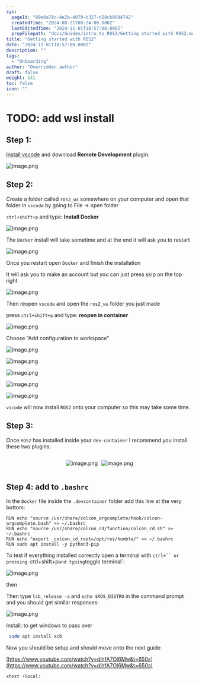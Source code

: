 ```yaml
---
sys:
  pageId: "89e0a78c-4e2b-4070-b327-d28cb0694742"
  createdTime: "2024-08-21T00:24:00.000Z"
  lastEditedTime: "2024-11-01T18:57:00.000Z"
  propFilepath: "docs/Guides/intro_to_ROS2/Getting started with ROS2.md"
title: "Getting started with ROS2"
date: "2024-11-01T18:57:00.000Z"
description: ""
tags:
  - "Onboarding"
author: "Overridden author"
draft: false
weight: 141
toc: false
icon: ""
---
```


# TODO: add wsl install

## Step 1:

[Install vscode](https://code.visualstudio.com/download) and download **Remote Development** plugin:

![image.png](https://prod-files-secure.s3.us-west-2.amazonaws.com/d518164a-d88e-44d1-a4ee-3adb3bd8bce0/efb52993-1881-4a40-b95e-6f020334f022/image.png?X-Amz-Algorithm=AWS4-HMAC-SHA256&X-Amz-Content-Sha256=UNSIGNED-PAYLOAD&X-Amz-Credential=ASIAZI2LB466YCKWL3WI%2F20250216%2Fus-west-2%2Fs3%2Faws4_request&X-Amz-Date=20250216T031537Z&X-Amz-Expires=3600&X-Amz-Security-Token=IQoJb3JpZ2luX2VjECsaCXVzLXdlc3QtMiJHMEUCIQC0PM8ARtcZgs08H1VkrgSsYyffpMOBRWeCM0ty%2B66e7AIgOgVZRGQTz90eMDryUG0rCoyd4xsVp%2B7sc%2B8CMJmW0ysq%2FwMIVBAAGgw2Mzc0MjMxODM4MDUiDMAYHwRrRAaKDMzUYSrcA233jvhuZGMK0b7YsTzC3HkHk5v3CZGHvC0%2BV6v391rLHG6Yd9IQlfRSlT%2FUgv%2FGnItWjx9xQCcWHy3%2BGQpjbMoT%2B5Z%2FKvTTz5nTpfq5tyLGL0qGpG%2BXm0UpB20woh%2B9t%2FPljhvmth%2FcYXeLXEkgjlyRPdbyWqvJDVfHZbjqp3OFRgghOyOAukaV1KHBk8fI0cPFHv4tXM060zPDpudHDTY8Cq2VDcFFwPYdH0SqdPrl4Yf2q2M8hwNMPAxCQz40I7hGc2OxFgcUD%2F5e9fLvamMCEm5EdZk2DM497jqFvwqp47dGeuUFo9zdrahzdhVVgmyb8qR%2FxFQ5eo5ZRnjsrtXHsYiIumJQno8KBZ91DQ497bS0NwOkLrq%2BbsmG8OvUlMxXj%2FThkdhQ1Yrqh%2Fy5lcQfi0rpB9aLskBG81rZypf022tTanJVYc2I8G5SzyjMGu4aSoZd8mlSVh2pqpGFiBR1QT8eaQco2S9h2bzQRVRoALIoQnhDGcFI76hy3cf3qdXkZrviPK7xh%2Fdzd2NCrJaFlmF59C6NpH9y4sLly42Ic%2FgcjRdql9bx%2BPGgSt6tYEe%2FERGfvV3P5IGwpJWdL%2BaCWMi65iPp5uxRUUrpVubewkLpFU0UQ%2F6UUuTFMImqxb0GOqUBG3K7vgERQnikKVsNtqmCKQn%2BQsh%2BNCJ5pWfZlWkW0dtQLJ5qCL7wRiCb6vpdVbFgLAI2Sm0zy2kZJdkqzQ92cb%2Bpv%2BAJ%2Fb7r%2FFZt9J8A5rz%2BqbnBQZdMNOKldpM5YmJDtbG7a9sjfW6W02KEE9I0rxl4mt3GW4w%2BBtPSVp%2FzkJdGLnz7UYol7L5FDu2TK7CxHpkTz81bgnWRmXvjvlthlwErhCUe&X-Amz-Signature=2694471ac73af2faac5c5aa10320809038faa5fa116e2f6c25fe6833df748531&X-Amz-SignedHeaders=host&x-id=GetObject)

## Step 2:

Create a folder called `ros2_ws` somewhere on your computer and open that folder in `vscode` by going to File → open folder 

`ctrl+shift+p` and type: **Install Docker**

![image.png](https://prod-files-secure.s3.us-west-2.amazonaws.com/d518164a-d88e-44d1-a4ee-3adb3bd8bce0/2269dc0e-1cd5-47ff-bceb-c04ad9b2eab0/image.png?X-Amz-Algorithm=AWS4-HMAC-SHA256&X-Amz-Content-Sha256=UNSIGNED-PAYLOAD&X-Amz-Credential=ASIAZI2LB466YCKWL3WI%2F20250216%2Fus-west-2%2Fs3%2Faws4_request&X-Amz-Date=20250216T031537Z&X-Amz-Expires=3600&X-Amz-Security-Token=IQoJb3JpZ2luX2VjECsaCXVzLXdlc3QtMiJHMEUCIQC0PM8ARtcZgs08H1VkrgSsYyffpMOBRWeCM0ty%2B66e7AIgOgVZRGQTz90eMDryUG0rCoyd4xsVp%2B7sc%2B8CMJmW0ysq%2FwMIVBAAGgw2Mzc0MjMxODM4MDUiDMAYHwRrRAaKDMzUYSrcA233jvhuZGMK0b7YsTzC3HkHk5v3CZGHvC0%2BV6v391rLHG6Yd9IQlfRSlT%2FUgv%2FGnItWjx9xQCcWHy3%2BGQpjbMoT%2B5Z%2FKvTTz5nTpfq5tyLGL0qGpG%2BXm0UpB20woh%2B9t%2FPljhvmth%2FcYXeLXEkgjlyRPdbyWqvJDVfHZbjqp3OFRgghOyOAukaV1KHBk8fI0cPFHv4tXM060zPDpudHDTY8Cq2VDcFFwPYdH0SqdPrl4Yf2q2M8hwNMPAxCQz40I7hGc2OxFgcUD%2F5e9fLvamMCEm5EdZk2DM497jqFvwqp47dGeuUFo9zdrahzdhVVgmyb8qR%2FxFQ5eo5ZRnjsrtXHsYiIumJQno8KBZ91DQ497bS0NwOkLrq%2BbsmG8OvUlMxXj%2FThkdhQ1Yrqh%2Fy5lcQfi0rpB9aLskBG81rZypf022tTanJVYc2I8G5SzyjMGu4aSoZd8mlSVh2pqpGFiBR1QT8eaQco2S9h2bzQRVRoALIoQnhDGcFI76hy3cf3qdXkZrviPK7xh%2Fdzd2NCrJaFlmF59C6NpH9y4sLly42Ic%2FgcjRdql9bx%2BPGgSt6tYEe%2FERGfvV3P5IGwpJWdL%2BaCWMi65iPp5uxRUUrpVubewkLpFU0UQ%2F6UUuTFMImqxb0GOqUBG3K7vgERQnikKVsNtqmCKQn%2BQsh%2BNCJ5pWfZlWkW0dtQLJ5qCL7wRiCb6vpdVbFgLAI2Sm0zy2kZJdkqzQ92cb%2Bpv%2BAJ%2Fb7r%2FFZt9J8A5rz%2BqbnBQZdMNOKldpM5YmJDtbG7a9sjfW6W02KEE9I0rxl4mt3GW4w%2BBtPSVp%2FzkJdGLnz7UYol7L5FDu2TK7CxHpkTz81bgnWRmXvjvlthlwErhCUe&X-Amz-Signature=5bf1b95d01ba4011ddf4ebc7ac64ee3c83b7bdd6ca7a30be10b4fb1489a96cc3&X-Amz-SignedHeaders=host&x-id=GetObject)

The `Docker` install will take sometime and at the end it will ask you to restart

![image.png](https://prod-files-secure.s3.us-west-2.amazonaws.com/d518164a-d88e-44d1-a4ee-3adb3bd8bce0/ed233f78-be33-4b1f-b89c-9c346c0e961e/image.png?X-Amz-Algorithm=AWS4-HMAC-SHA256&X-Amz-Content-Sha256=UNSIGNED-PAYLOAD&X-Amz-Credential=ASIAZI2LB466YCKWL3WI%2F20250216%2Fus-west-2%2Fs3%2Faws4_request&X-Amz-Date=20250216T031537Z&X-Amz-Expires=3600&X-Amz-Security-Token=IQoJb3JpZ2luX2VjECsaCXVzLXdlc3QtMiJHMEUCIQC0PM8ARtcZgs08H1VkrgSsYyffpMOBRWeCM0ty%2B66e7AIgOgVZRGQTz90eMDryUG0rCoyd4xsVp%2B7sc%2B8CMJmW0ysq%2FwMIVBAAGgw2Mzc0MjMxODM4MDUiDMAYHwRrRAaKDMzUYSrcA233jvhuZGMK0b7YsTzC3HkHk5v3CZGHvC0%2BV6v391rLHG6Yd9IQlfRSlT%2FUgv%2FGnItWjx9xQCcWHy3%2BGQpjbMoT%2B5Z%2FKvTTz5nTpfq5tyLGL0qGpG%2BXm0UpB20woh%2B9t%2FPljhvmth%2FcYXeLXEkgjlyRPdbyWqvJDVfHZbjqp3OFRgghOyOAukaV1KHBk8fI0cPFHv4tXM060zPDpudHDTY8Cq2VDcFFwPYdH0SqdPrl4Yf2q2M8hwNMPAxCQz40I7hGc2OxFgcUD%2F5e9fLvamMCEm5EdZk2DM497jqFvwqp47dGeuUFo9zdrahzdhVVgmyb8qR%2FxFQ5eo5ZRnjsrtXHsYiIumJQno8KBZ91DQ497bS0NwOkLrq%2BbsmG8OvUlMxXj%2FThkdhQ1Yrqh%2Fy5lcQfi0rpB9aLskBG81rZypf022tTanJVYc2I8G5SzyjMGu4aSoZd8mlSVh2pqpGFiBR1QT8eaQco2S9h2bzQRVRoALIoQnhDGcFI76hy3cf3qdXkZrviPK7xh%2Fdzd2NCrJaFlmF59C6NpH9y4sLly42Ic%2FgcjRdql9bx%2BPGgSt6tYEe%2FERGfvV3P5IGwpJWdL%2BaCWMi65iPp5uxRUUrpVubewkLpFU0UQ%2F6UUuTFMImqxb0GOqUBG3K7vgERQnikKVsNtqmCKQn%2BQsh%2BNCJ5pWfZlWkW0dtQLJ5qCL7wRiCb6vpdVbFgLAI2Sm0zy2kZJdkqzQ92cb%2Bpv%2BAJ%2Fb7r%2FFZt9J8A5rz%2BqbnBQZdMNOKldpM5YmJDtbG7a9sjfW6W02KEE9I0rxl4mt3GW4w%2BBtPSVp%2FzkJdGLnz7UYol7L5FDu2TK7CxHpkTz81bgnWRmXvjvlthlwErhCUe&X-Amz-Signature=eb14f71d3260eefc8047af0c82d1cfdb3bf965d7b4f217454aad2044df575344&X-Amz-SignedHeaders=host&x-id=GetObject)

Once you restart open `Docker` and finish the installation

It will ask you to make an account but you can just press skip on the top right

![image.png](https://prod-files-secure.s3.us-west-2.amazonaws.com/d518164a-d88e-44d1-a4ee-3adb3bd8bce0/21010ad9-1659-4fd9-9f59-9932a09b2a3d/image.png?X-Amz-Algorithm=AWS4-HMAC-SHA256&X-Amz-Content-Sha256=UNSIGNED-PAYLOAD&X-Amz-Credential=ASIAZI2LB466YCKWL3WI%2F20250216%2Fus-west-2%2Fs3%2Faws4_request&X-Amz-Date=20250216T031537Z&X-Amz-Expires=3600&X-Amz-Security-Token=IQoJb3JpZ2luX2VjECsaCXVzLXdlc3QtMiJHMEUCIQC0PM8ARtcZgs08H1VkrgSsYyffpMOBRWeCM0ty%2B66e7AIgOgVZRGQTz90eMDryUG0rCoyd4xsVp%2B7sc%2B8CMJmW0ysq%2FwMIVBAAGgw2Mzc0MjMxODM4MDUiDMAYHwRrRAaKDMzUYSrcA233jvhuZGMK0b7YsTzC3HkHk5v3CZGHvC0%2BV6v391rLHG6Yd9IQlfRSlT%2FUgv%2FGnItWjx9xQCcWHy3%2BGQpjbMoT%2B5Z%2FKvTTz5nTpfq5tyLGL0qGpG%2BXm0UpB20woh%2B9t%2FPljhvmth%2FcYXeLXEkgjlyRPdbyWqvJDVfHZbjqp3OFRgghOyOAukaV1KHBk8fI0cPFHv4tXM060zPDpudHDTY8Cq2VDcFFwPYdH0SqdPrl4Yf2q2M8hwNMPAxCQz40I7hGc2OxFgcUD%2F5e9fLvamMCEm5EdZk2DM497jqFvwqp47dGeuUFo9zdrahzdhVVgmyb8qR%2FxFQ5eo5ZRnjsrtXHsYiIumJQno8KBZ91DQ497bS0NwOkLrq%2BbsmG8OvUlMxXj%2FThkdhQ1Yrqh%2Fy5lcQfi0rpB9aLskBG81rZypf022tTanJVYc2I8G5SzyjMGu4aSoZd8mlSVh2pqpGFiBR1QT8eaQco2S9h2bzQRVRoALIoQnhDGcFI76hy3cf3qdXkZrviPK7xh%2Fdzd2NCrJaFlmF59C6NpH9y4sLly42Ic%2FgcjRdql9bx%2BPGgSt6tYEe%2FERGfvV3P5IGwpJWdL%2BaCWMi65iPp5uxRUUrpVubewkLpFU0UQ%2F6UUuTFMImqxb0GOqUBG3K7vgERQnikKVsNtqmCKQn%2BQsh%2BNCJ5pWfZlWkW0dtQLJ5qCL7wRiCb6vpdVbFgLAI2Sm0zy2kZJdkqzQ92cb%2Bpv%2BAJ%2Fb7r%2FFZt9J8A5rz%2BqbnBQZdMNOKldpM5YmJDtbG7a9sjfW6W02KEE9I0rxl4mt3GW4w%2BBtPSVp%2FzkJdGLnz7UYol7L5FDu2TK7CxHpkTz81bgnWRmXvjvlthlwErhCUe&X-Amz-Signature=1c05f42246068a14a639d5856517a1f0fe2712770914a11087252c4ce3505be6&X-Amz-SignedHeaders=host&x-id=GetObject)

Then reopen `vscode` and open the `ros2_ws` folder you just made

press `ctrl+shift+p` and type: **reopen in container**

![image.png](https://prod-files-secure.s3.us-west-2.amazonaws.com/d518164a-d88e-44d1-a4ee-3adb3bd8bce0/4e93b8c2-41ad-488c-8095-c74205196118/image.png?X-Amz-Algorithm=AWS4-HMAC-SHA256&X-Amz-Content-Sha256=UNSIGNED-PAYLOAD&X-Amz-Credential=ASIAZI2LB466YCKWL3WI%2F20250216%2Fus-west-2%2Fs3%2Faws4_request&X-Amz-Date=20250216T031537Z&X-Amz-Expires=3600&X-Amz-Security-Token=IQoJb3JpZ2luX2VjECsaCXVzLXdlc3QtMiJHMEUCIQC0PM8ARtcZgs08H1VkrgSsYyffpMOBRWeCM0ty%2B66e7AIgOgVZRGQTz90eMDryUG0rCoyd4xsVp%2B7sc%2B8CMJmW0ysq%2FwMIVBAAGgw2Mzc0MjMxODM4MDUiDMAYHwRrRAaKDMzUYSrcA233jvhuZGMK0b7YsTzC3HkHk5v3CZGHvC0%2BV6v391rLHG6Yd9IQlfRSlT%2FUgv%2FGnItWjx9xQCcWHy3%2BGQpjbMoT%2B5Z%2FKvTTz5nTpfq5tyLGL0qGpG%2BXm0UpB20woh%2B9t%2FPljhvmth%2FcYXeLXEkgjlyRPdbyWqvJDVfHZbjqp3OFRgghOyOAukaV1KHBk8fI0cPFHv4tXM060zPDpudHDTY8Cq2VDcFFwPYdH0SqdPrl4Yf2q2M8hwNMPAxCQz40I7hGc2OxFgcUD%2F5e9fLvamMCEm5EdZk2DM497jqFvwqp47dGeuUFo9zdrahzdhVVgmyb8qR%2FxFQ5eo5ZRnjsrtXHsYiIumJQno8KBZ91DQ497bS0NwOkLrq%2BbsmG8OvUlMxXj%2FThkdhQ1Yrqh%2Fy5lcQfi0rpB9aLskBG81rZypf022tTanJVYc2I8G5SzyjMGu4aSoZd8mlSVh2pqpGFiBR1QT8eaQco2S9h2bzQRVRoALIoQnhDGcFI76hy3cf3qdXkZrviPK7xh%2Fdzd2NCrJaFlmF59C6NpH9y4sLly42Ic%2FgcjRdql9bx%2BPGgSt6tYEe%2FERGfvV3P5IGwpJWdL%2BaCWMi65iPp5uxRUUrpVubewkLpFU0UQ%2F6UUuTFMImqxb0GOqUBG3K7vgERQnikKVsNtqmCKQn%2BQsh%2BNCJ5pWfZlWkW0dtQLJ5qCL7wRiCb6vpdVbFgLAI2Sm0zy2kZJdkqzQ92cb%2Bpv%2BAJ%2Fb7r%2FFZt9J8A5rz%2BqbnBQZdMNOKldpM5YmJDtbG7a9sjfW6W02KEE9I0rxl4mt3GW4w%2BBtPSVp%2FzkJdGLnz7UYol7L5FDu2TK7CxHpkTz81bgnWRmXvjvlthlwErhCUe&X-Amz-Signature=9949247d7c54a56c355abcf616251e8d216d81c34c91cc9310a2fa577a993373&X-Amz-SignedHeaders=host&x-id=GetObject)

Choose “Add configuration to workspace”

![image.png](https://prod-files-secure.s3.us-west-2.amazonaws.com/d518164a-d88e-44d1-a4ee-3adb3bd8bce0/9560b282-5060-4989-ba37-97e7b2c22476/image.png?X-Amz-Algorithm=AWS4-HMAC-SHA256&X-Amz-Content-Sha256=UNSIGNED-PAYLOAD&X-Amz-Credential=ASIAZI2LB466YCKWL3WI%2F20250216%2Fus-west-2%2Fs3%2Faws4_request&X-Amz-Date=20250216T031537Z&X-Amz-Expires=3600&X-Amz-Security-Token=IQoJb3JpZ2luX2VjECsaCXVzLXdlc3QtMiJHMEUCIQC0PM8ARtcZgs08H1VkrgSsYyffpMOBRWeCM0ty%2B66e7AIgOgVZRGQTz90eMDryUG0rCoyd4xsVp%2B7sc%2B8CMJmW0ysq%2FwMIVBAAGgw2Mzc0MjMxODM4MDUiDMAYHwRrRAaKDMzUYSrcA233jvhuZGMK0b7YsTzC3HkHk5v3CZGHvC0%2BV6v391rLHG6Yd9IQlfRSlT%2FUgv%2FGnItWjx9xQCcWHy3%2BGQpjbMoT%2B5Z%2FKvTTz5nTpfq5tyLGL0qGpG%2BXm0UpB20woh%2B9t%2FPljhvmth%2FcYXeLXEkgjlyRPdbyWqvJDVfHZbjqp3OFRgghOyOAukaV1KHBk8fI0cPFHv4tXM060zPDpudHDTY8Cq2VDcFFwPYdH0SqdPrl4Yf2q2M8hwNMPAxCQz40I7hGc2OxFgcUD%2F5e9fLvamMCEm5EdZk2DM497jqFvwqp47dGeuUFo9zdrahzdhVVgmyb8qR%2FxFQ5eo5ZRnjsrtXHsYiIumJQno8KBZ91DQ497bS0NwOkLrq%2BbsmG8OvUlMxXj%2FThkdhQ1Yrqh%2Fy5lcQfi0rpB9aLskBG81rZypf022tTanJVYc2I8G5SzyjMGu4aSoZd8mlSVh2pqpGFiBR1QT8eaQco2S9h2bzQRVRoALIoQnhDGcFI76hy3cf3qdXkZrviPK7xh%2Fdzd2NCrJaFlmF59C6NpH9y4sLly42Ic%2FgcjRdql9bx%2BPGgSt6tYEe%2FERGfvV3P5IGwpJWdL%2BaCWMi65iPp5uxRUUrpVubewkLpFU0UQ%2F6UUuTFMImqxb0GOqUBG3K7vgERQnikKVsNtqmCKQn%2BQsh%2BNCJ5pWfZlWkW0dtQLJ5qCL7wRiCb6vpdVbFgLAI2Sm0zy2kZJdkqzQ92cb%2Bpv%2BAJ%2Fb7r%2FFZt9J8A5rz%2BqbnBQZdMNOKldpM5YmJDtbG7a9sjfW6W02KEE9I0rxl4mt3GW4w%2BBtPSVp%2FzkJdGLnz7UYol7L5FDu2TK7CxHpkTz81bgnWRmXvjvlthlwErhCUe&X-Amz-Signature=30ab83843e91af1578252e397661ab85188434083d86a07f37247ed7cde243ef&X-Amz-SignedHeaders=host&x-id=GetObject)

![image.png](https://prod-files-secure.s3.us-west-2.amazonaws.com/d518164a-d88e-44d1-a4ee-3adb3bd8bce0/2ee63f81-886b-48e8-a553-dc6e5eac99e4/image.png?X-Amz-Algorithm=AWS4-HMAC-SHA256&X-Amz-Content-Sha256=UNSIGNED-PAYLOAD&X-Amz-Credential=ASIAZI2LB466YCKWL3WI%2F20250216%2Fus-west-2%2Fs3%2Faws4_request&X-Amz-Date=20250216T031537Z&X-Amz-Expires=3600&X-Amz-Security-Token=IQoJb3JpZ2luX2VjECsaCXVzLXdlc3QtMiJHMEUCIQC0PM8ARtcZgs08H1VkrgSsYyffpMOBRWeCM0ty%2B66e7AIgOgVZRGQTz90eMDryUG0rCoyd4xsVp%2B7sc%2B8CMJmW0ysq%2FwMIVBAAGgw2Mzc0MjMxODM4MDUiDMAYHwRrRAaKDMzUYSrcA233jvhuZGMK0b7YsTzC3HkHk5v3CZGHvC0%2BV6v391rLHG6Yd9IQlfRSlT%2FUgv%2FGnItWjx9xQCcWHy3%2BGQpjbMoT%2B5Z%2FKvTTz5nTpfq5tyLGL0qGpG%2BXm0UpB20woh%2B9t%2FPljhvmth%2FcYXeLXEkgjlyRPdbyWqvJDVfHZbjqp3OFRgghOyOAukaV1KHBk8fI0cPFHv4tXM060zPDpudHDTY8Cq2VDcFFwPYdH0SqdPrl4Yf2q2M8hwNMPAxCQz40I7hGc2OxFgcUD%2F5e9fLvamMCEm5EdZk2DM497jqFvwqp47dGeuUFo9zdrahzdhVVgmyb8qR%2FxFQ5eo5ZRnjsrtXHsYiIumJQno8KBZ91DQ497bS0NwOkLrq%2BbsmG8OvUlMxXj%2FThkdhQ1Yrqh%2Fy5lcQfi0rpB9aLskBG81rZypf022tTanJVYc2I8G5SzyjMGu4aSoZd8mlSVh2pqpGFiBR1QT8eaQco2S9h2bzQRVRoALIoQnhDGcFI76hy3cf3qdXkZrviPK7xh%2Fdzd2NCrJaFlmF59C6NpH9y4sLly42Ic%2FgcjRdql9bx%2BPGgSt6tYEe%2FERGfvV3P5IGwpJWdL%2BaCWMi65iPp5uxRUUrpVubewkLpFU0UQ%2F6UUuTFMImqxb0GOqUBG3K7vgERQnikKVsNtqmCKQn%2BQsh%2BNCJ5pWfZlWkW0dtQLJ5qCL7wRiCb6vpdVbFgLAI2Sm0zy2kZJdkqzQ92cb%2Bpv%2BAJ%2Fb7r%2FFZt9J8A5rz%2BqbnBQZdMNOKldpM5YmJDtbG7a9sjfW6W02KEE9I0rxl4mt3GW4w%2BBtPSVp%2FzkJdGLnz7UYol7L5FDu2TK7CxHpkTz81bgnWRmXvjvlthlwErhCUe&X-Amz-Signature=cc4b67ea0c9000155f618dd8dd8b745ac85f16575597814b0b1e329dec99e1e0&X-Amz-SignedHeaders=host&x-id=GetObject)

![image.png](https://prod-files-secure.s3.us-west-2.amazonaws.com/d518164a-d88e-44d1-a4ee-3adb3bd8bce0/ae1580b2-b048-407e-aed9-b584224a7a04/image.png?X-Amz-Algorithm=AWS4-HMAC-SHA256&X-Amz-Content-Sha256=UNSIGNED-PAYLOAD&X-Amz-Credential=ASIAZI2LB466YCKWL3WI%2F20250216%2Fus-west-2%2Fs3%2Faws4_request&X-Amz-Date=20250216T031537Z&X-Amz-Expires=3600&X-Amz-Security-Token=IQoJb3JpZ2luX2VjECsaCXVzLXdlc3QtMiJHMEUCIQC0PM8ARtcZgs08H1VkrgSsYyffpMOBRWeCM0ty%2B66e7AIgOgVZRGQTz90eMDryUG0rCoyd4xsVp%2B7sc%2B8CMJmW0ysq%2FwMIVBAAGgw2Mzc0MjMxODM4MDUiDMAYHwRrRAaKDMzUYSrcA233jvhuZGMK0b7YsTzC3HkHk5v3CZGHvC0%2BV6v391rLHG6Yd9IQlfRSlT%2FUgv%2FGnItWjx9xQCcWHy3%2BGQpjbMoT%2B5Z%2FKvTTz5nTpfq5tyLGL0qGpG%2BXm0UpB20woh%2B9t%2FPljhvmth%2FcYXeLXEkgjlyRPdbyWqvJDVfHZbjqp3OFRgghOyOAukaV1KHBk8fI0cPFHv4tXM060zPDpudHDTY8Cq2VDcFFwPYdH0SqdPrl4Yf2q2M8hwNMPAxCQz40I7hGc2OxFgcUD%2F5e9fLvamMCEm5EdZk2DM497jqFvwqp47dGeuUFo9zdrahzdhVVgmyb8qR%2FxFQ5eo5ZRnjsrtXHsYiIumJQno8KBZ91DQ497bS0NwOkLrq%2BbsmG8OvUlMxXj%2FThkdhQ1Yrqh%2Fy5lcQfi0rpB9aLskBG81rZypf022tTanJVYc2I8G5SzyjMGu4aSoZd8mlSVh2pqpGFiBR1QT8eaQco2S9h2bzQRVRoALIoQnhDGcFI76hy3cf3qdXkZrviPK7xh%2Fdzd2NCrJaFlmF59C6NpH9y4sLly42Ic%2FgcjRdql9bx%2BPGgSt6tYEe%2FERGfvV3P5IGwpJWdL%2BaCWMi65iPp5uxRUUrpVubewkLpFU0UQ%2F6UUuTFMImqxb0GOqUBG3K7vgERQnikKVsNtqmCKQn%2BQsh%2BNCJ5pWfZlWkW0dtQLJ5qCL7wRiCb6vpdVbFgLAI2Sm0zy2kZJdkqzQ92cb%2Bpv%2BAJ%2Fb7r%2FFZt9J8A5rz%2BqbnBQZdMNOKldpM5YmJDtbG7a9sjfW6W02KEE9I0rxl4mt3GW4w%2BBtPSVp%2FzkJdGLnz7UYol7L5FDu2TK7CxHpkTz81bgnWRmXvjvlthlwErhCUe&X-Amz-Signature=30ef39478521adc37fc30d6d1e516af0bd257dd8b32bdcfd53e7832a26adf9ff&X-Amz-SignedHeaders=host&x-id=GetObject)

![image.png](https://prod-files-secure.s3.us-west-2.amazonaws.com/d518164a-d88e-44d1-a4ee-3adb3bd8bce0/53255b28-f75e-430f-b9e3-c0ac8577e42b/image.png?X-Amz-Algorithm=AWS4-HMAC-SHA256&X-Amz-Content-Sha256=UNSIGNED-PAYLOAD&X-Amz-Credential=ASIAZI2LB466YCKWL3WI%2F20250216%2Fus-west-2%2Fs3%2Faws4_request&X-Amz-Date=20250216T031537Z&X-Amz-Expires=3600&X-Amz-Security-Token=IQoJb3JpZ2luX2VjECsaCXVzLXdlc3QtMiJHMEUCIQC0PM8ARtcZgs08H1VkrgSsYyffpMOBRWeCM0ty%2B66e7AIgOgVZRGQTz90eMDryUG0rCoyd4xsVp%2B7sc%2B8CMJmW0ysq%2FwMIVBAAGgw2Mzc0MjMxODM4MDUiDMAYHwRrRAaKDMzUYSrcA233jvhuZGMK0b7YsTzC3HkHk5v3CZGHvC0%2BV6v391rLHG6Yd9IQlfRSlT%2FUgv%2FGnItWjx9xQCcWHy3%2BGQpjbMoT%2B5Z%2FKvTTz5nTpfq5tyLGL0qGpG%2BXm0UpB20woh%2B9t%2FPljhvmth%2FcYXeLXEkgjlyRPdbyWqvJDVfHZbjqp3OFRgghOyOAukaV1KHBk8fI0cPFHv4tXM060zPDpudHDTY8Cq2VDcFFwPYdH0SqdPrl4Yf2q2M8hwNMPAxCQz40I7hGc2OxFgcUD%2F5e9fLvamMCEm5EdZk2DM497jqFvwqp47dGeuUFo9zdrahzdhVVgmyb8qR%2FxFQ5eo5ZRnjsrtXHsYiIumJQno8KBZ91DQ497bS0NwOkLrq%2BbsmG8OvUlMxXj%2FThkdhQ1Yrqh%2Fy5lcQfi0rpB9aLskBG81rZypf022tTanJVYc2I8G5SzyjMGu4aSoZd8mlSVh2pqpGFiBR1QT8eaQco2S9h2bzQRVRoALIoQnhDGcFI76hy3cf3qdXkZrviPK7xh%2Fdzd2NCrJaFlmF59C6NpH9y4sLly42Ic%2FgcjRdql9bx%2BPGgSt6tYEe%2FERGfvV3P5IGwpJWdL%2BaCWMi65iPp5uxRUUrpVubewkLpFU0UQ%2F6UUuTFMImqxb0GOqUBG3K7vgERQnikKVsNtqmCKQn%2BQsh%2BNCJ5pWfZlWkW0dtQLJ5qCL7wRiCb6vpdVbFgLAI2Sm0zy2kZJdkqzQ92cb%2Bpv%2BAJ%2Fb7r%2FFZt9J8A5rz%2BqbnBQZdMNOKldpM5YmJDtbG7a9sjfW6W02KEE9I0rxl4mt3GW4w%2BBtPSVp%2FzkJdGLnz7UYol7L5FDu2TK7CxHpkTz81bgnWRmXvjvlthlwErhCUe&X-Amz-Signature=2eeb69a35aeb636fdba5f82800dbcea81e51ec6881ede7a90356f044cf48fd82&X-Amz-SignedHeaders=host&x-id=GetObject)

![image.png](https://prod-files-secure.s3.us-west-2.amazonaws.com/d518164a-d88e-44d1-a4ee-3adb3bd8bce0/7c562767-5af9-4ffb-97d1-327bcdf4ee00/image.png?X-Amz-Algorithm=AWS4-HMAC-SHA256&X-Amz-Content-Sha256=UNSIGNED-PAYLOAD&X-Amz-Credential=ASIAZI2LB466YCKWL3WI%2F20250216%2Fus-west-2%2Fs3%2Faws4_request&X-Amz-Date=20250216T031537Z&X-Amz-Expires=3600&X-Amz-Security-Token=IQoJb3JpZ2luX2VjECsaCXVzLXdlc3QtMiJHMEUCIQC0PM8ARtcZgs08H1VkrgSsYyffpMOBRWeCM0ty%2B66e7AIgOgVZRGQTz90eMDryUG0rCoyd4xsVp%2B7sc%2B8CMJmW0ysq%2FwMIVBAAGgw2Mzc0MjMxODM4MDUiDMAYHwRrRAaKDMzUYSrcA233jvhuZGMK0b7YsTzC3HkHk5v3CZGHvC0%2BV6v391rLHG6Yd9IQlfRSlT%2FUgv%2FGnItWjx9xQCcWHy3%2BGQpjbMoT%2B5Z%2FKvTTz5nTpfq5tyLGL0qGpG%2BXm0UpB20woh%2B9t%2FPljhvmth%2FcYXeLXEkgjlyRPdbyWqvJDVfHZbjqp3OFRgghOyOAukaV1KHBk8fI0cPFHv4tXM060zPDpudHDTY8Cq2VDcFFwPYdH0SqdPrl4Yf2q2M8hwNMPAxCQz40I7hGc2OxFgcUD%2F5e9fLvamMCEm5EdZk2DM497jqFvwqp47dGeuUFo9zdrahzdhVVgmyb8qR%2FxFQ5eo5ZRnjsrtXHsYiIumJQno8KBZ91DQ497bS0NwOkLrq%2BbsmG8OvUlMxXj%2FThkdhQ1Yrqh%2Fy5lcQfi0rpB9aLskBG81rZypf022tTanJVYc2I8G5SzyjMGu4aSoZd8mlSVh2pqpGFiBR1QT8eaQco2S9h2bzQRVRoALIoQnhDGcFI76hy3cf3qdXkZrviPK7xh%2Fdzd2NCrJaFlmF59C6NpH9y4sLly42Ic%2FgcjRdql9bx%2BPGgSt6tYEe%2FERGfvV3P5IGwpJWdL%2BaCWMi65iPp5uxRUUrpVubewkLpFU0UQ%2F6UUuTFMImqxb0GOqUBG3K7vgERQnikKVsNtqmCKQn%2BQsh%2BNCJ5pWfZlWkW0dtQLJ5qCL7wRiCb6vpdVbFgLAI2Sm0zy2kZJdkqzQ92cb%2Bpv%2BAJ%2Fb7r%2FFZt9J8A5rz%2BqbnBQZdMNOKldpM5YmJDtbG7a9sjfW6W02KEE9I0rxl4mt3GW4w%2BBtPSVp%2FzkJdGLnz7UYol7L5FDu2TK7CxHpkTz81bgnWRmXvjvlthlwErhCUe&X-Amz-Signature=8e8dc74506b107bedd8b89e789d07e1758e08b23f287157dc802dde2d98ed2a8&X-Amz-SignedHeaders=host&x-id=GetObject)

`vscode` will now install `ROS2` onto your computer so this may take some time.

## Step 3:

Once `ROS2` has installed inside your `dev-container` I recommend you install these two plugins:

<div style="display: flex;flex-direction: row; column-gap:10px; max-width: 630px;justify-content: center;">
<div>

![image.png](https://prod-files-secure.s3.us-west-2.amazonaws.com/d518164a-d88e-44d1-a4ee-3adb3bd8bce0/3fc3d550-5a54-4ba1-ba6b-faa01cdb7369/image.png?X-Amz-Algorithm=AWS4-HMAC-SHA256&X-Amz-Content-Sha256=UNSIGNED-PAYLOAD&X-Amz-Credential=ASIAZI2LB466UHRJDT5O%2F20250216%2Fus-west-2%2Fs3%2Faws4_request&X-Amz-Date=20250216T031538Z&X-Amz-Expires=3600&X-Amz-Security-Token=IQoJb3JpZ2luX2VjECsaCXVzLXdlc3QtMiJHMEUCIGWp%2Bnoh083USL%2B3Pin%2FznbTG6o8mLGTDBvPE7ViNLd4AiEA2vAUPe30FYHwj%2FiPUruc03oL0NARTeb8hP1jVel2ofAq%2FwMIVBAAGgw2Mzc0MjMxODM4MDUiDIHM1Ha7uK%2BZyfcEvircA%2BYY9Ll8a19DjnF%2Bj6rkrC%2Bal1uzmUSDCKUyfOfRV2Lv%2FFKAz0dpC2osrZ5YIgmFq3EHUa5ox9RGYG8XqhZULszMmXEnJ7TaG13FzI14%2FSKm%2B4zVS9rilH%2BGSO7PwmPaASJTuHt1lDjp6pmMK1iu8pjil4EWYurrQ9FBY5mmJi7VTUeQQ0zHtotrqnv2AIYKVCHrz6X6hd8ri94ePY%2FpakkbCC%2F9hE0vBo1wfpVeJOHEhv%2FnaN8JnNbgIwuiAKBSjyeCJPzkT1G1unHGNkwkjCYoxZg6jNxzGxwh%2FhUH4gbCBx5LAJQVgvBVVUMRJF2eUwfu%2BhMOdiwLPr3e2jWoCPCDr%2FOaMeh7NGIvqiH8AK9Dn3d%2Bs7EDttogEqOhj4WO2OkWy6Ulsd2IMrMHQNIYG9ROKX4TQkh5%2BB5FeRnJ0%2FWGb%2FgouMHPi5Mta0N5QP%2BugacUj7xAAmP98N3JK85HJwx1tHJO7q4NNVlKyqxebD5TEP9qBzhLBznktoEmWTAAEhOeahfnULHzxSCEK9vTtpcIiOKYQ0vfXKzhfbL52xRRn%2FPk5gy3tVeCe1LjuxSmAw3tucqOTid%2FkRQvRJDQwoCSeRiKLBP591gA0U4VUfQsf9iwSfq%2BFJylcfL5MImqxb0GOqUB4lPromX66DEiRAT%2FaVx4h%2FpAyETqz0cP0azWYlNtjO3%2BstAzpmrYSYzTH2iNBEOAJDOaSkJ%2FyvjkEQjXDz0v7TWwcZXzBePAvb1we3jLlcLHJyj%2BAIWUDoEhG7WilcSLqj2mfU1t%2FGWWGU9fDmx%2B7JIQCC4lb%2F3xhTGFXOcPRjkQTlCtz1iN86N41VqH7iJ8bnI1gs75cqy0kgquYrgsxoE8M4TA&X-Amz-Signature=171e1ad94479729d2971884fa892eeced412a0ea4759780d6e239d15eaf8873f&X-Amz-SignedHeaders=host&x-id=GetObject)

</div>
<div>

![image.png](https://prod-files-secure.s3.us-west-2.amazonaws.com/d518164a-d88e-44d1-a4ee-3adb3bd8bce0/d994cc66-13c2-4093-a5a3-f84cf4601a82/image.png?X-Amz-Algorithm=AWS4-HMAC-SHA256&X-Amz-Content-Sha256=UNSIGNED-PAYLOAD&X-Amz-Credential=ASIAZI2LB466TOVAABVB%2F20250216%2Fus-west-2%2Fs3%2Faws4_request&X-Amz-Date=20250216T031539Z&X-Amz-Expires=3600&X-Amz-Security-Token=IQoJb3JpZ2luX2VjECsaCXVzLXdlc3QtMiJHMEUCIQD5UXJOEu4frisxRLdmMsMGp6ObZz4Nf7ipfl5FZ8T%2BOAIgDaXWZDLf7ryZvZiOUt%2FUnkVB4ctFCMHvZJq%2BEntXhJYq%2FwMIVBAAGgw2Mzc0MjMxODM4MDUiDHrRfGDdEDgXalZjhSrcA5PXw94aDc4sxkq%2F6CM%2F%2F%2FZVCr%2B0efhS4EKDKXbq5cw6nSQYoUui1rAiMjfF9ixBXDcz1KoYSaAoTMH0B%2Fshdab%2FpksqqxvzxxWcZ6jz5sjat0WLbNbmKClztPKrY0V%2F7iyXCHdnPRTNRyuc%2BA701tVU4gItIVsFBZN7rjcJqSrmLQ4doXehz9ZuhRmR65q%2F5eNyGNc9GVZpdOp2lWTF6mEFyWtt4rtcPQijlnAaxb30jSByCbWyX1kjkLbezOuL2QMZLFG70VXcRcfRAX2KNoVA%2FvLf5bPuvJ0snZgS4IsYB3oIaByi%2B%2BebBkBs9E2aL7BSJ3DwLUop11UJB024W4YpuAzJVnnNC%2B6yCyareD%2BBVQFZ3mGlbElIPhnt6tGhXoOA%2FkJFQbONDOMOhp30JDDi50fxOTl7Idhf6KoS7Q0h0PHMdUdatae10nGobYXt%2FcZrF0t4CKHi5%2BB8h1HN3G%2F6QiQLqO4qkuioAC3p%2BCNZCNWOzGpLii%2Bwyl9vbJKkOL0Tdt39fSC9LzQ3bPWJIn%2BLKvcwIRTMPUYy3vCZbqtC9VD6Z2M0ADDL64BRcSxwkdBAxtMtzNHZK7%2By8TznHc80pEAN1jfBazuU72coJizGt8o23%2BSjLwPXxQahMImqxb0GOqUBz8BWM6J7XNC%2BxPpY84emVB5PtsCe6UNJN2bLUDivutplxbWBbiyrPhnMR5EGw51Tl66zQ5cxgDUTXTVWj4RIY7pdXEQ9DQKIbNuDg55geDFbPe1EH0%2B%2FDU7vyoMTWSzLoF5Mea8UMl1g9djLUizO%2BWpnzWLD0HziBu1p%2F%2FaG2gnHQjkH8utQE0xKQp0tl4fn7JeZRbMm0M3O273%2BPd5mIumsS6%2BL&X-Amz-Signature=2b1b3a77b136e38049b0a5ceb783991ea90483c0b34d062662114e923b1d8a4d&X-Amz-SignedHeaders=host&x-id=GetObject)

</div>
</div>

## Step 4: add to `.bashrc`

In the `Docker` file inside the `.devcontainer` folder add this line at the very bottom: 

```docker
RUN echo "source /usr/share/colcon_argcomplete/hook/colcon-argcomplete.bash" >> ~/.bashrc
RUN echo "source /usr/share/colcon_cd/function/colcon_cd.sh" >> ~/.bashrc
RUN echo "export _colcon_cd_root=/opt/ros/humble/" >> ~/.bashrc
RUN sudo apt install -y python3-pip 
```

To test if everything installed correctly open a terminal with `ctrl+`` or pressing `ctrl+shift+p` and typing `toggle terminal`:

![image.png](https://prod-files-secure.s3.us-west-2.amazonaws.com/d518164a-d88e-44d1-a4ee-3adb3bd8bce0/6a4943d8-b04e-4c02-9a58-775f3384d1a5/image.png?X-Amz-Algorithm=AWS4-HMAC-SHA256&X-Amz-Content-Sha256=UNSIGNED-PAYLOAD&X-Amz-Credential=ASIAZI2LB466YCKWL3WI%2F20250216%2Fus-west-2%2Fs3%2Faws4_request&X-Amz-Date=20250216T031537Z&X-Amz-Expires=3600&X-Amz-Security-Token=IQoJb3JpZ2luX2VjECsaCXVzLXdlc3QtMiJHMEUCIQC0PM8ARtcZgs08H1VkrgSsYyffpMOBRWeCM0ty%2B66e7AIgOgVZRGQTz90eMDryUG0rCoyd4xsVp%2B7sc%2B8CMJmW0ysq%2FwMIVBAAGgw2Mzc0MjMxODM4MDUiDMAYHwRrRAaKDMzUYSrcA233jvhuZGMK0b7YsTzC3HkHk5v3CZGHvC0%2BV6v391rLHG6Yd9IQlfRSlT%2FUgv%2FGnItWjx9xQCcWHy3%2BGQpjbMoT%2B5Z%2FKvTTz5nTpfq5tyLGL0qGpG%2BXm0UpB20woh%2B9t%2FPljhvmth%2FcYXeLXEkgjlyRPdbyWqvJDVfHZbjqp3OFRgghOyOAukaV1KHBk8fI0cPFHv4tXM060zPDpudHDTY8Cq2VDcFFwPYdH0SqdPrl4Yf2q2M8hwNMPAxCQz40I7hGc2OxFgcUD%2F5e9fLvamMCEm5EdZk2DM497jqFvwqp47dGeuUFo9zdrahzdhVVgmyb8qR%2FxFQ5eo5ZRnjsrtXHsYiIumJQno8KBZ91DQ497bS0NwOkLrq%2BbsmG8OvUlMxXj%2FThkdhQ1Yrqh%2Fy5lcQfi0rpB9aLskBG81rZypf022tTanJVYc2I8G5SzyjMGu4aSoZd8mlSVh2pqpGFiBR1QT8eaQco2S9h2bzQRVRoALIoQnhDGcFI76hy3cf3qdXkZrviPK7xh%2Fdzd2NCrJaFlmF59C6NpH9y4sLly42Ic%2FgcjRdql9bx%2BPGgSt6tYEe%2FERGfvV3P5IGwpJWdL%2BaCWMi65iPp5uxRUUrpVubewkLpFU0UQ%2F6UUuTFMImqxb0GOqUBG3K7vgERQnikKVsNtqmCKQn%2BQsh%2BNCJ5pWfZlWkW0dtQLJ5qCL7wRiCb6vpdVbFgLAI2Sm0zy2kZJdkqzQ92cb%2Bpv%2BAJ%2Fb7r%2FFZt9J8A5rz%2BqbnBQZdMNOKldpM5YmJDtbG7a9sjfW6W02KEE9I0rxl4mt3GW4w%2BBtPSVp%2FzkJdGLnz7UYol7L5FDu2TK7CxHpkTz81bgnWRmXvjvlthlwErhCUe&X-Amz-Signature=1837ff63418f335889756831857adaf915d019e711b1c9bb996e98703af4c60d&X-Amz-SignedHeaders=host&x-id=GetObject)

then 

Then type `lsb_release -a` and `echo $ROS_DISTRO` in the command prompt and you should get similar responses:

![image.png](https://prod-files-secure.s3.us-west-2.amazonaws.com/d518164a-d88e-44d1-a4ee-3adb3bd8bce0/3e635dec-a805-4e85-8b9e-d000e5b71a4e/image.png?X-Amz-Algorithm=AWS4-HMAC-SHA256&X-Amz-Content-Sha256=UNSIGNED-PAYLOAD&X-Amz-Credential=ASIAZI2LB466YCKWL3WI%2F20250216%2Fus-west-2%2Fs3%2Faws4_request&X-Amz-Date=20250216T031537Z&X-Amz-Expires=3600&X-Amz-Security-Token=IQoJb3JpZ2luX2VjECsaCXVzLXdlc3QtMiJHMEUCIQC0PM8ARtcZgs08H1VkrgSsYyffpMOBRWeCM0ty%2B66e7AIgOgVZRGQTz90eMDryUG0rCoyd4xsVp%2B7sc%2B8CMJmW0ysq%2FwMIVBAAGgw2Mzc0MjMxODM4MDUiDMAYHwRrRAaKDMzUYSrcA233jvhuZGMK0b7YsTzC3HkHk5v3CZGHvC0%2BV6v391rLHG6Yd9IQlfRSlT%2FUgv%2FGnItWjx9xQCcWHy3%2BGQpjbMoT%2B5Z%2FKvTTz5nTpfq5tyLGL0qGpG%2BXm0UpB20woh%2B9t%2FPljhvmth%2FcYXeLXEkgjlyRPdbyWqvJDVfHZbjqp3OFRgghOyOAukaV1KHBk8fI0cPFHv4tXM060zPDpudHDTY8Cq2VDcFFwPYdH0SqdPrl4Yf2q2M8hwNMPAxCQz40I7hGc2OxFgcUD%2F5e9fLvamMCEm5EdZk2DM497jqFvwqp47dGeuUFo9zdrahzdhVVgmyb8qR%2FxFQ5eo5ZRnjsrtXHsYiIumJQno8KBZ91DQ497bS0NwOkLrq%2BbsmG8OvUlMxXj%2FThkdhQ1Yrqh%2Fy5lcQfi0rpB9aLskBG81rZypf022tTanJVYc2I8G5SzyjMGu4aSoZd8mlSVh2pqpGFiBR1QT8eaQco2S9h2bzQRVRoALIoQnhDGcFI76hy3cf3qdXkZrviPK7xh%2Fdzd2NCrJaFlmF59C6NpH9y4sLly42Ic%2FgcjRdql9bx%2BPGgSt6tYEe%2FERGfvV3P5IGwpJWdL%2BaCWMi65iPp5uxRUUrpVubewkLpFU0UQ%2F6UUuTFMImqxb0GOqUBG3K7vgERQnikKVsNtqmCKQn%2BQsh%2BNCJ5pWfZlWkW0dtQLJ5qCL7wRiCb6vpdVbFgLAI2Sm0zy2kZJdkqzQ92cb%2Bpv%2BAJ%2Fb7r%2FFZt9J8A5rz%2BqbnBQZdMNOKldpM5YmJDtbG7a9sjfW6W02KEE9I0rxl4mt3GW4w%2BBtPSVp%2FzkJdGLnz7UYol7L5FDu2TK7CxHpkTz81bgnWRmXvjvlthlwErhCUe&X-Amz-Signature=b98121a5f5a6867eb798737bc789548c6a9f59cd7c8eec46ad4cd4eb93a104bb&X-Amz-SignedHeaders=host&x-id=GetObject)

Install:  to get windows to pass over

```bash
 sudo apt install xcb
```

Now you should be setup and should move onto the next guide 

[https://www.youtube.com/watch?v=dihfA7Ol6Mw&t=650s](https://www.youtube.com/watch?v=dihfA7Ol6Mw&t=650s)

```python
xhost +local:
```
